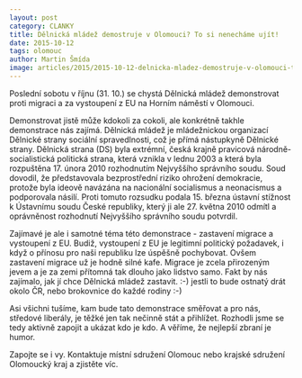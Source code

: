 ```yaml
---
layout: post
category: CLANKY
title: Dělnická mládež demostruje v Olomouci? To si nenecháme ujít!
date: 2015-10-12
tags: olomouc
author: Martin Šmída
image: articles/2015/2015-10-12-delnicka-mladez-demostruje-v-olomouci-to-si-nenechame-ujit.jpg   #751x422 pixelu
---
```

Poslední sobotu v říjnu (31. 10.) se chystá Dělnická mládež demonstrovat proti migraci a za vystoupení z EU na Horním náměstí v Olomouci.

Demonstrovat jistě může kdokoli za cokoli, ale konkrétně takhle demonstrace nás zajímá. Dělnická mládež je mládežnickou organizací Dělnické strany sociální spravedlnosti, což je přímá nástupkyně Dělnické strany. Dělnická strana (DS) byla extrémní, česká krajně pravicová národně-socialistická politická strana, která vznikla v lednu 2003 a která byla rozpuštěna 17. února 2010 rozhodnutím Nejvyššího správního soudu. Soud dovodil, že představovala bezprostřední riziko ohrožení demokracie, protože byla ideově navázána na nacionální socialismus a neonacismus a podporovala násilí. Proti tomuto rozsudku podala 15. března ústavní stížnost k Ústavnímu soudu České republiky, který ji ale 27. května 2010 odmítl a oprávněnost rozhodnutí Nejvyššího správního soudu potvrdil.

Zajímavé je ale i samotné téma této demonstrace - zastavení migrace a vystoupení z EU. Budiž, vystoupení z EU je legitimní politický požadavek, i když o přínosu pro naši republiku lze úspěšně pochybovat. Ovšem zastavení migrace už je hodně silné kafe. Migrace je zcela přirozeným jevem a je za zemi přítomná tak dlouho jako lidstvo samo. Fakt by nás zajímalo, jak jí chce Dělnická mládež zastavit. :-) jestli to bude ostnatý drát okolo ČR, nebo brokovnice do každé rodiny :-)

Asi všichni tušíme, kam bude tato demonstrace směřovat a pro nás, středové liberály, je těžké jen tak nečinně stát a přihlížet. Rozhodli jsme se tedy aktivně zapojit a ukázat kdo je kdo. A věříme, že nejlepší zbraní je humor.

Zapojte se i vy. Kontaktuje místní sdružení Olomouc nebo krajské sdružení Olomoucký kraj a zjistěte víc.
